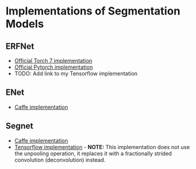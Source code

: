 # Implementations of Segmentation Models


## ERFNet
- [Official Torch 7 implementation](https://github.com/Eromera/erfnet)
- [Official Pytorch implementation](https://github.com/Eromera/erfnet_pytorch)
- TODO: Add link to my Tensorflow implementation


## ENet
- [Caffe implementation](https://github.com/TimoSaemann/ENet)


## Segnet
- [Caffe implementation](https://github.com/alexgkendall/caffe-segnet)
- [Tensorflow implementation](https://github.com/tkuanlun350/Tensorflow-SegNet/blob/master/model.py) - **NOTE:** This implementation does not use the unpooling operation, it replaces it with a fractionally strided convolution (deconvolution) instead.
